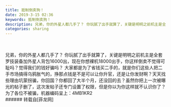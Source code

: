 ```yaml
---
title: 抵制倒卖狗！
date: 2019-3-15 02:36
keywords: 抵制倒卖狗！
description: 兄弟，你的外星人都几手了？ 你玩腻了出手就算了，关键是明明之前机主是全套罗技装备加外星人背包16000出，现在你想裸机18000出手，你这样倒卖不觉得可耻吗？觉得我们的钱好骗吗？ 大家都是为了省钱买二手的，就是你们这些人把二手市场搞得乌鸦胀气的，挣那点钱是不是可以让你升官，还是让你发财啊？天天找些理由坑蒙拐骗，你回国？你都回了大半个月，还没回的去？虽然你把上一次被曝光的帖子删了，这次发帖子还专门设置了权限，但是你以为你这样就不认识你了？为了各位不被骗，机器编码呈上：4MB1KR2
categories: sharing
---
```

<td class="t_f" id="postmessage_3227042">

<br/>
<br/>
兄弟，你的外星人都几手了？ 你玩腻了出手就算了，关键是明明之前机主是全套罗技装备加外星人背包16000出，现在你想裸机18000出手，你这样倒卖不觉得可耻吗？觉得我们的钱好骗吗？ 大家都是为了省钱买二手的，就是你们这些人把二手市场搞得乌鸦胀气的，挣那点钱是不是可以让你升官，还是让你发财啊？天天找些理由坑蒙拐骗，你回国？你都回了大半个月，还没回的去？虽然你把上一次被曝光的帖子删了，这次发帖子还专门设置了权限，但是你以为你这样就不认识你了？为了各位不被骗，机器编码呈上：4MB1KR2<br/>
</td>
###### 转载自[菲龙网]